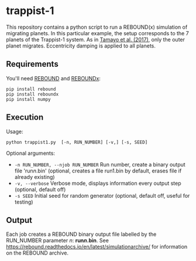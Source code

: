 # trappist-1

This repository contains a python script to run a REBOUND(x) simulation of migrating planets. 
In this particular example, the setup corresponds to the 7 planets of the Trappist-1 system. 
As in [Tamayo et al. (2017)](https://ui.adsabs.harvard.edu/abs/2017ApJ...840L..19T/abstract),  only the outer planet migrates. Eccentricity damping is applied to all planets.

## Requirements

You'll need [REBOUND](https://github.com/hannorein/rebound) and [REBOUNDx](https://github.com/dtamayo/reboundx):
```shell
pip install rebound
pip install reboundx
pip install numpy
```

## Execution

Usage:

```shell
python trappist1.py  [-n, RUN_NUMBER] [-v,] [-s, SEED]
```

Optional arguments:

* `-n RUN_NUMBER, --njob RUN_NUMBER` Run number, create a binary output file 'run*n*.bin' (optional, creates a file run1.bin by default, erases file if already existing)
* `-v, --verbose` Verbose mode, displays information every output step (optional, default off)
* `-s SEED` Initial seed for random generator (optional, default off, useful for testing)

## Output

Each job creates a REBOUND binary output file labelled by the RUN_NUMBER parameter *n*: **run*n*.bin**.
See https://rebound.readthedocs.io/en/latest/simulationarchive/ for information on the REBOUND archive.
